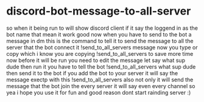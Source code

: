 # discord-bot-message-to-all-server
so when it being run to will show discord client if it say the loggend in as the bot name that mean it work good now when you have to send to the bot a message in dm this is the command to tell it to send the message to all the server that the bot connect it
!send_to_all_servers message 
now you type or copy which i know you are copying !send_to_all_servers to save more time now
before it will be run you need to edit the message let say what sup dude then run it you have to tell the bot !send_to_all_servers what sup dude then send it to the bot  if you add the bot to your server it will say the message exectp with this !send_to_all_servers 
also not only it will send the message that the bot join the every server it will say even every channel so yea i hope you use it for fun and good reason dont start rainding server :)

